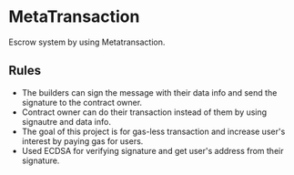 # MetaTransaction

Escrow system by using Metatransaction.

## Rules
- The builders can sign the message with their data info and send the signature to the contract owner.
- Contract owner can do their transaction instead of them by using signautre and data info.
- The goal of this project is for gas-less transaction and increase user's interest by paying gas for users.
- Used ECDSA for verifying signature and get user's address from their signature.